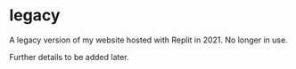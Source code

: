 # legacy
A legacy version of my website hosted with Replit in 2021.
No longer in use.

Further details to be added later.